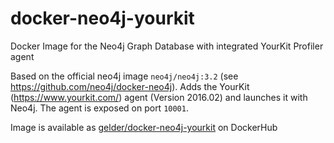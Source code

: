 # docker-neo4j-yourkit
Docker Image for the Neo4j Graph Database with integrated YourKit Profiler agent

Based on the official neo4j image `neo4j/neo4j:3.2` (see https://github.com/neo4j/docker-neo4j). Adds the YourKit (https://www.yourkit.com/) agent (Version 2016.02) and launches it with Neo4j.
The agent is exposed on port `10001`.

Image is available as [gelder/docker-neo4j-yourkit](https://hub.docker.com/r/gelder/docker-neo4j-yourkit/) on DockerHub
